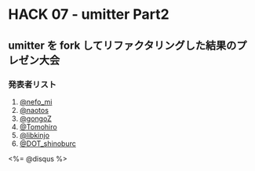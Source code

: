 HACK 07 - umitter Part2
================================================================================


umitter を fork してリファクタリングした結果のプレゼン大会
--------------------------------------------------------------------------------


### 発表者リスト

1. [@nefo_mi](http://github.com/mitsuhide/umitter)
2. [@naotos](http://github.com/naoto/umitter)
3. [@gongoZ](http://github.com/gongo/umitter)
4. [@Tomohiro](http://github.com/Tomohiro/umitter)
5. [@libkinjo](http://github.com/kinjo/umitter)
6. [@DOT_shinoburc](http://github.com/shinoburc/umitter)


<div><%= @disqus %></div>
